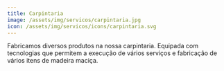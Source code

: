 ```yaml
---
title: Carpintaria
image: /assets/img/servicos/carpintaria.jpg
icon: /assets/img/servicos/icons/carpintaria.svg
---
```


Fabricamos diversos produtos na nossa carpintaria.
Equipada com tecnologias que permitem a execução de vários serviços e fabricação de vários itens de madeira maciça.